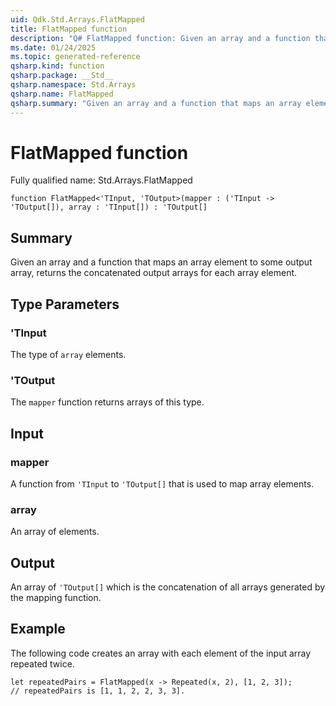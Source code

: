 ```yaml
---
uid: Qdk.Std.Arrays.FlatMapped
title: FlatMapped function
description: "Q# FlatMapped function: Given an array and a function that maps an array element to some output array, returns the concatenated output arrays for each array element."
ms.date: 01/24/2025
ms.topic: generated-reference
qsharp.kind: function
qsharp.package: __Std__
qsharp.namespace: Std.Arrays
qsharp.name: FlatMapped
qsharp.summary: "Given an array and a function that maps an array element to some output array, returns the concatenated output arrays for each array element."
---
```


# FlatMapped function

Fully qualified name: Std.Arrays.FlatMapped

```qsharp
function FlatMapped<'TInput, 'TOutput>(mapper : ('TInput -> 'TOutput[]), array : 'TInput[]) : 'TOutput[]
```

## Summary
Given an array and a function that maps an array element to some output
array, returns the concatenated output arrays for each array element.

## Type Parameters
### 'TInput
The type of `array` elements.
### 'TOutput
The `mapper` function returns arrays of this type.

## Input
### mapper
A function from `'TInput` to `'TOutput[]` that is used to map array elements.
### array
An array of elements.

## Output
An array of `'TOutput[]` which is the concatenation of all arrays generated by
the mapping function.

## Example
The following code creates an array with each element of the input array repeated twice.
```qsharp
let repeatedPairs = FlatMapped(x -> Repeated(x, 2), [1, 2, 3]);
// repeatedPairs is [1, 1, 2, 2, 3, 3].
```
